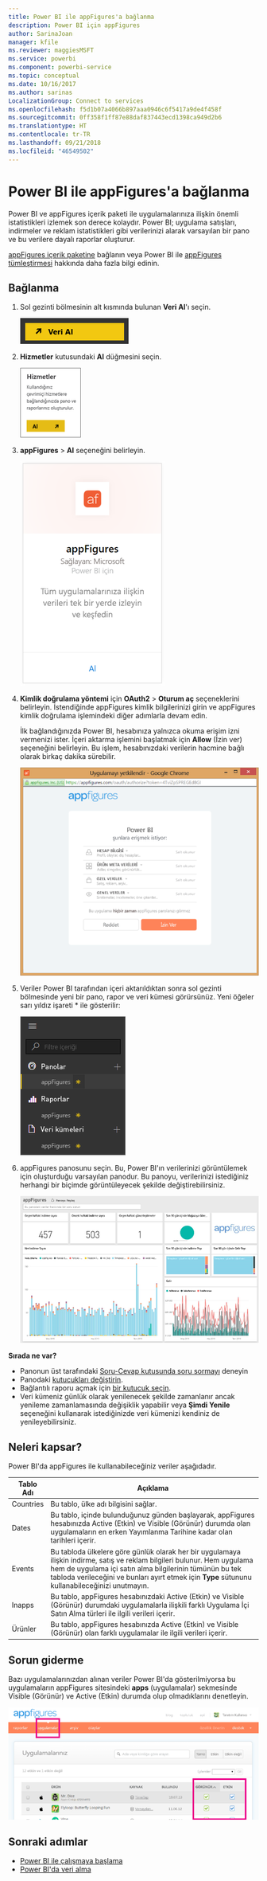 ```yaml
---
title: Power BI ile appFigures'a bağlanma
description: Power BI için appFigures
author: SarinaJoan
manager: kfile
ms.reviewer: maggiesMSFT
ms.service: powerbi
ms.component: powerbi-service
ms.topic: conceptual
ms.date: 10/16/2017
ms.author: sarinas
LocalizationGroup: Connect to services
ms.openlocfilehash: f5d1b07a4066b897aaa0946c6f5417a9de4f458f
ms.sourcegitcommit: 0ff358f1ff87e88daf837443ecd1398ca949d2b6
ms.translationtype: HT
ms.contentlocale: tr-TR
ms.lasthandoff: 09/21/2018
ms.locfileid: "46549502"
---
```

# <a name="connect-to-appfigures-with-power-bi"></a>Power BI ile appFigures'a bağlanma
Power BI ve appFigures içerik paketi ile uygulamalarınıza ilişkin önemli istatistikleri izlemek son derece kolaydır. Power BI; uygulama satışları, indirmeler ve reklam istatistikleri gibi verilerinizi alarak varsayılan bir pano ve bu verilere dayalı raporlar oluşturur.

[appFigures içerik paketine](https://app.powerbi.com/getdata/services/appfigures) bağlanın veya Power BI ile [appFigures tümleştirmesi](https://powerbi.microsoft.com/integrations/appfigures) hakkında daha fazla bilgi edinin.

## <a name="how-to-connect"></a>Bağlanma
1. Sol gezinti bölmesinin alt kısmında bulunan **Veri Al**'ı seçin.
   
   ![](media/service-connect-to-appfigures/pbi_getdata.png)
2. **Hizmetler** kutusundaki **Al** düğmesini seçin.
   
   ![](media/service-connect-to-appfigures/pbi_getservices.png)
3. **appFigures** \> **Al** seçeneğini belirleyin.
   
   ![](media/service-connect-to-appfigures/appfigures.png)
4. **Kimlik doğrulama yöntemi** için **OAuth2** \> **Oturum aç** seçeneklerini belirleyin. İstendiğinde appFigures kimlik bilgilerinizi girin ve appFigures kimlik doğrulama işlemindeki diğer adımlarla devam edin.
   
   İlk bağlandığınızda Power BI, hesabınıza yalnızca okuma erişim izni vermenizi ister. İçeri aktarma işlemini başlatmak için **Allow** (İzin ver) seçeneğini belirleyin. Bu işlem, hesabınızdaki verilerin hacmine bağlı olarak birkaç dakika sürebilir.
   
   ![](media/service-connect-to-appfigures/appfiguresdoc_06.png)
5. Veriler Power BI tarafından içeri aktarıldıktan sonra sol gezinti bölmesinde yeni bir pano, rapor ve veri kümesi görürsünüz. Yeni öğeler sarı yıldız işareti \* ile gösterilir:
   
    ![](media/service-connect-to-appfigures/pbi_appfigures3.png)
6. appFigures panosunu seçin. Bu, Power BI'ın verilerinizi görüntülemek için oluşturduğu varsayılan panodur. Bu panoyu, verilerinizi istediğiniz herhangi bir biçimde görüntüleyecek şekilde değiştirebilirsiniz.
   
    ![](media/service-connect-to-appfigures/appfiguresdoc_01.png)

**Sırada ne var?**

* Panonun üst tarafındaki [Soru-Cevap kutusunda soru sormayı](consumer/end-user-q-and-a.md) deneyin
* Panodaki [kutucukları değiştirin](service-dashboard-edit-tile.md).
* Bağlantılı raporu açmak için [bir kutucuk seçin](consumer/end-user-tiles.md).
* Veri kümeniz günlük olarak yenilenecek şekilde zamanlanır ancak yenileme zamanlamasında değişiklik yapabilir veya **Şimdi Yenile** seçeneğini kullanarak istediğinizde veri kümenizi kendiniz de yenileyebilirsiniz.

## <a name="whats-included"></a>Neleri kapsar?
Power BI'da appFigures ile kullanabileceğiniz veriler aşağıdadır.

| **Tablo Adı** | **Açıklama** |
| --- | --- |
| Countries |Bu tablo, ülke adı bilgisini sağlar. |
| Dates |Bu tablo, içinde bulunduğunuz günden başlayarak, appFigures hesabınızda Active (Etkin) ve Visible (Görünür) durumda olan uygulamaların en erken Yayımlanma Tarihine kadar olan tarihleri içerir. |
| Events |Bu tabloda ülkelere göre günlük olarak her bir uygulamaya ilişkin indirme, satış ve reklam bilgileri bulunur. Hem uygulama hem de uygulama içi satın alma bilgilerinin tümünün bu tek tabloda verileceğini ve bunları ayırt etmek için <strong>Type</strong> sütununu kullanabileceğinizi unutmayın. |
| Inapps |Bu tablo, appFigures hesabınızdaki Active (Etkin) ve Visible (Görünür) durumdaki uygulamalarla ilişkili farklı Uygulama İçi Satın Alma türleri ile ilgili verileri içerir. |
| Ürünler |Bu tablo, appFigures hesabınızda Active (Etkin) ve Visible (Görünür) olan farklı uygulamalar ile ilgili verileri içerir. |

## <a name="troubleshooting"></a>Sorun giderme
Bazı uygulamalarınızdan alınan veriler Power BI'da gösterilmiyorsa bu uygulamaların appFigures sitesindeki **apps** (uygulamalar) sekmesinde Visible (Görünür) ve Active (Etkin) durumda olup olmadıklarını denetleyin.

![](media/service-connect-to-appfigures/appfiguresdoc_11.png)

## <a name="next-steps"></a>Sonraki adımlar
* [Power BI ile çalışmaya başlama](service-get-started.md)
* [Power BI'da veri alma](service-get-data.md)

